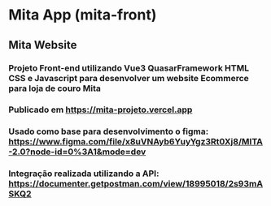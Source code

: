 # Mita App (mita-front)

## Mita Website

### Projeto Front-end utilizando Vue3 QuasarFramework HTML CSS e Javascript para desenvolver um website Ecommerce para loja de couro Mita
### Publicado em https://mita-projeto.vercel.app

### Usado como base para desenvolvimento o figma: https://www.figma.com/file/x8uVNAyb6YuyYgz3Rt0Xj8/MITA-2.0?node-id=0%3A1&mode=dev
### Integração realizada utilizando a API: https://documenter.getpostman.com/view/18995018/2s93mASKQ2
